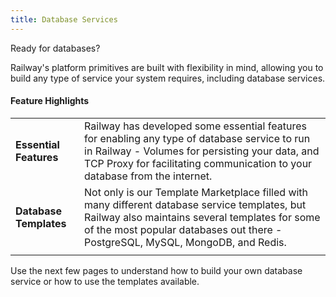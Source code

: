 ```yaml
---
title: Database Services
---
```


Ready for databases?

Railway's platform primitives are built with flexibility in mind, allowing you to build any type of service your system requires, including database services.

#### Feature Highlights
|||
|-|-|
| **Essential Features** | Railway has developed some essential features for enabling any type of database service to run in Railway - Volumes for persisting your data, and TCP Proxy for facilitating communication to your database from the internet.                                                                                   |
| **Database Templates** | Not only is our Template Marketplace filled with many different database service templates, but Railway also maintains several templates for some of the most popular databases out there - PostgreSQL, MySQL, MongoDB, and Redis. |
|||

Use the next few pages to understand how to build your own database service or how to use the templates available.